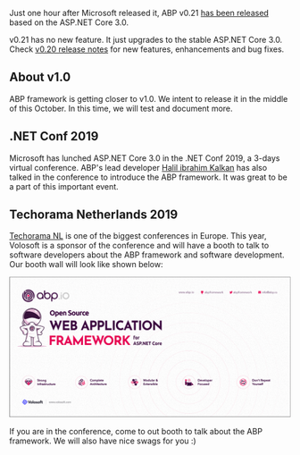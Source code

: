 Just one hour after Microsoft released it, ABP v0.21 [has been released](https://twitter.com/abpframework/status/1176185493119258624) based on the ASP.NET Core 3.0.

v0.21 has no new feature. It just upgrades to the stable ASP.NET Core 3.0. Check [v0.20 release notes](https://github.com/abpframework/abp/releases/tag/0.20.0) for new features, enhancements and bug fixes.

## About v1.0

ABP framework is getting closer to v1.0. We intent to release it in the middle of this October. In this time, we will test and document more.

## .NET Conf 2019

Microsoft has lunched ASP.NET Core 3.0 in the .NET Conf 2019, a 3-days virtual conference. ABP's lead developer [Halil ibrahim Kalkan](https://twitter.com/hibrahimkalkan) has also talked in the conference to introduce the ABP framework. It was great to be a part of this important event.

## Techorama Netherlands 2019

[Techorama NL](https://techorama.nl/) is one of the biggest conferences in Europe. This year, Volosoft is a sponsor of the conference and will have a booth to talk to software developers about the ABP framework and software development. Our booth wall will look like shown below:

![volosoft-booth](volosoft-booth.png)

If you are in the conference, come to out booth to talk about the ABP framework. We will also have nice swags for you :)